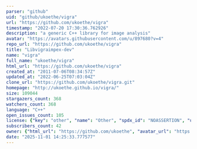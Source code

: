 ```yaml
---
parser: "github"
uid: "github/ukoethe/vigra"
url: "https://github.com/ukoethe/vigra"
timestamp: "2022-07-20 17:30:36.762926"
description: "a generic C++ library for image analysis"
avatar: "https://avatars.githubusercontent.com/u/897680?v=4"
repo_url: "https://github.com/ukoethe/vigra"
title: "Libvigraimpex-dev"
name: "vigra"
full_name: "ukoethe/vigra"
html_url: "https://github.com/ukoethe/vigra"
created_at: "2011-07-06T08:34:57Z"
updated_at: "2022-06-25T07:03:04Z"
clone_url: "https://github.com/ukoethe/vigra.git"
homepage: "http://ukoethe.github.io/vigra/"
size: 109044
stargazers_count: 368
watchers_count: 368
language: "C++"
open_issues_count: 105
license: {"key": "other", "name": "Other", "spdx_id": "NOASSERTION", "url": null, "node_id": "MDc6TGljZW5zZTA="}
subscribers_count: 42
owner: {"html_url": "https://github.com/ukoethe", "avatar_url": "https://avatars.githubusercontent.com/u/897680?v=4", "login": "ukoethe", "type": "User"}
date: "2025-11-01 14:25:33.777577"
---
```

